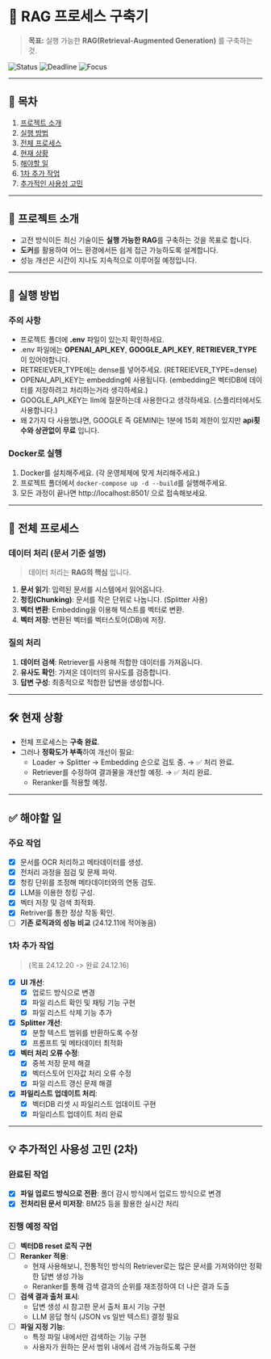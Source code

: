 # 🚀 RAG 프로세스 구축기

> **목표:** 실행 가능한 **RAG(Retrieval-Augmented Generation)** 를 구축하는 것.

![Status](https://img.shields.io/badge/Status-In%20Progress-yellow)
![Deadline](https://img.shields.io/badge/Deadline-24.12.20-red)
![Focus](https://img.shields.io/badge/Focus-Accuracy%20%26%20Usability-blue)

---

## 📖 목차

1. [프로젝트 소개](#-프로젝트-소개)
2. [실행 방법](#-실행-방법)
3. [전체 프로세스](#-전체-프로세스)
4. [현재 상황](#-현재-상황)
5. [해야할 일](#-해야할-일)
6. [1차 추가 작업](#-1차-추가-작업)
7. [추가적인 사용성 고민](<#-추가적인-사용성-고민-(2차)>)

---

## 📌 프로젝트 소개

- 고전 방식이든 최신 기술이든 **실행 가능한 RAG**를 구축하는 것을 목표로 합니다.
- **도커**를 활용하여 어느 환경에서든 쉽게 접근 가능하도록 설계합니다.
- 성능 개선은 시간이 지나도 지속적으로 이루어질 예정입니다.

---

## 🔧 실행 방법

### 주의 사항

- 프로젝트 폴더에 **.env** 파일이 있는지 확인하세요.
- .env 파일에는 **OPENAI_API_KEY**, **GOOGLE_API_KEY**, **RETRIEVER_TYPE** 이 있어야합니다.
- RETREIEVER_TYPE에는 dense를 넣어주세요. (RETREIEVER_TYPE=dense)
- OPENAI_API_KEY는 embedding에 사용됩니다. (embedding은 벡터DB에 데이터를 저장하려고 처리하는거라 생각하세요.)
- GOOGLE_API_KEY는 llm에 질문하는데 사용한다고 생각하세요. (스플리터에서도 사용합니다.)
- 왜 2가지 다 사용했냐면, GOOGLE 즉 GEMINI는 1분에 15회 제한이 있지만 **api횟수와 상관없이 무료** 입니다.

### Docker로 실행

1. Docker를 설치해주세요. (각 운영체제에 맞게 처리해주세요.)
2. 프로젝트 폴더에서 `docker-compose up -d --build`를 실행해주세요.
3. 모든 과정이 끝나면 http://localhost:8501/ 으로 접속해보세요.

---

## 📂 전체 프로세스

### 데이터 처리 (문서 기준 설명)

> 데이터 처리는 **RAG의 핵심** 입니다.

1. **문서 읽기**: 입력된 문서를 시스템에서 읽어옵니다.
2. **청킹(Chunking)**: 문서를 작은 단위로 나눕니다. (Splitter 사용)
3. **벡터 변환**: Embedding을 이용해 텍스트를 벡터로 변환.
4. **벡터 저장**: 변환된 벡터를 벡터스토어(DB)에 저장.

### 질의 처리

1. **데이터 검색**: Retriever를 사용해 적합한 데이터를 가져옵니다.
2. **유사도 확인**: 가져온 데이터의 유사도를 검증합니다.
3. **답변 구성**: 최종적으로 적합한 답변을 생성합니다.

---

## 🛠 현재 상황

- 전체 프로세스는 **구축 완료**.
- 그러나 **정확도가 부족**하여 개선이 필요:
  - Loader → Splitter → Embedding 순으로 검토 중. → ✅ 처리 완료.
  - Retriever를 수정하여 결과물을 개선할 예정. → ✅ 처리 완료.
  - Reranker를 적용할 예정.

---

## ✅ 해야할 일

### 주요 작업

- [x] 문서를 OCR 처리하고 메타데이터를 생성.
- [x] 전처리 과정을 점검 및 문제 파악.
- [x] 청킹 단위를 조정해 메타데이터와의 연동 검토.
- [x] LLM을 이용한 청킹 구성.
- [x] 벡터 저장 및 검색 최적화.
- [x] Retriver를 통한 정상 작동 확인.
- [ ] **기존 로직과의 성능 비교** (24.12.11에 적어놓음)

### 1차 추가 작업

> (목표 24.12.20 -> 완료 24.12.16)

- [x] **UI 개선**:
  - [x] 업로드 방식으로 변경
  - [x] 파일 리스트 확인 및 채팅 기능 구현
  - [x] 파일 리스트 삭제 기능 추가
- [x] **Splitter 개선**:
  - [x] 분할 텍스트 범위를 반환하도록 수정
  - [x] 프롬프트 및 메타데이터 최적화
- [x] **벡터 처리 오류 수정**:
  - [x] 중복 저장 문제 해결
  - [x] 벡터스토어 인자값 처리 오류 수정
  - [x] 파일 리스트 갱신 문제 해결
- [x] **파일리스트 업데이트 처리**:
  - [x] 벡터DB 리셋 시 파일리스트 업데이트 구현
  - [x] 파일리스트 업데이트 처리 완료

---

## 💡 추가적인 사용성 고민 (2차)

### 완료된 작업

- [x] **파일 업로드 방식으로 전환**: 폴더 감시 방식에서 업로드 방식으로 변경
- [x] **전처리된 문서 미저장**: BM25 등을 활용한 실시간 처리

### 진행 예정 작업

- [ ] **벡터DB reset 로직 구현**
- [ ] **Reranker 적용**:
  - 현재 사용해보니, 전통적인 방식의 Retriever로는 많은 문서를 가져와야만 정확한 답변 생성 가능
  - Reranker를 통해 검색 결과의 순위를 재조정하여 더 나은 결과 도출
- [ ] **검색 결과 출처 표시**:
  - 답변 생성 시 참고한 문서 출처 표시 기능 구현
  - LLM 응답 형식 (JSON vs 일반 텍스트) 결정 필요
- [ ] **파일 지정 기능**:
  - 특정 파일 내에서만 검색하는 기능 구현
  - 사용자가 원하는 문서 범위 내에서 검색 가능하도록 구현
